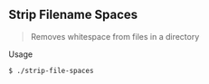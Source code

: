 ## Strip Filename Spaces
> Removes whitespace from files in a directory

Usage
```
$ ./strip-file-spaces
```
